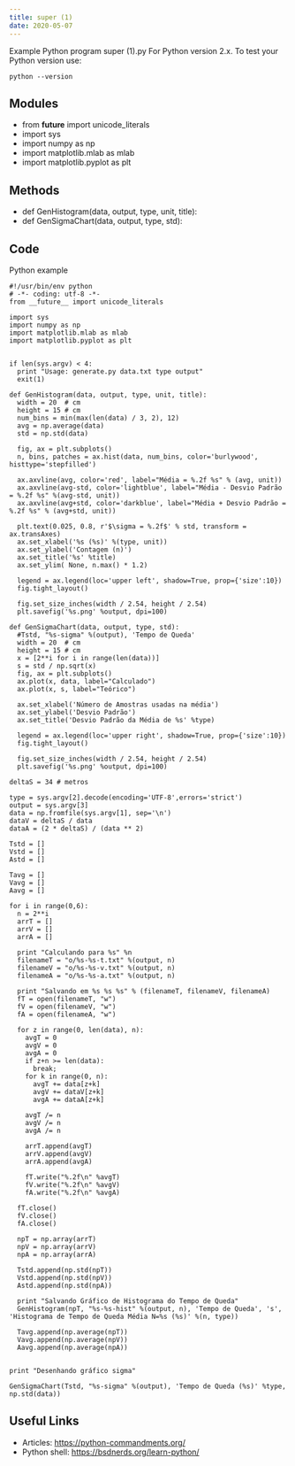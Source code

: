 ```yaml
---
title: super (1)
date: 2020-05-07
---
```

Example Python program super (1).py
For Python version 2.x.
To test your Python version use:

    python --version

## Modules

* from __future__ import unicode_literals
* import sys
* import numpy as np
* import matplotlib.mlab as mlab
* import matplotlib.pyplot as plt

## Methods

* def GenHistogram(data, output, type, unit, title):
* def GenSigmaChart(data, output, type, std):

## Code

Python example

    #!/usr/bin/env python
    # -*- coding: utf-8 -*-
    from __future__ import unicode_literals
    
    import sys
    import numpy as np
    import matplotlib.mlab as mlab
    import matplotlib.pyplot as plt
    
    
    if len(sys.argv) < 4:
      print "Usage: generate.py data.txt type output"
      exit(1)
    
    def GenHistogram(data, output, type, unit, title):
      width = 20  # cm
      height = 15 # cm
      num_bins = min(max(len(data) / 3, 2), 12)
      avg = np.average(data)
      std = np.std(data)
    
      fig, ax = plt.subplots()
      n, bins, patches = ax.hist(data, num_bins, color='burlywood', histtype='stepfilled')
    
      ax.axvline(avg, color='red', label="Média = %.2f %s" % (avg, unit))
      ax.axvline(avg-std, color='lightblue', label="Média - Desvio Padrão = %.2f %s" %(avg-std, unit))
      ax.axvline(avg+std, color='darkblue', label="Média + Desvio Padrão = %.2f %s" % (avg+std, unit))
    
      plt.text(0.025, 0.8, r'$\sigma = %.2f$' % std, transform = ax.transAxes)
      ax.set_xlabel('%s (%s)' %(type, unit))
      ax.set_ylabel('Contagem (n)')
      ax.set_title('%s' %title)
      ax.set_ylim( None, n.max() * 1.2)
    
      legend = ax.legend(loc='upper left', shadow=True, prop={'size':10})
      fig.tight_layout()
    
      fig.set_size_inches(width / 2.54, height / 2.54)
      plt.savefig('%s.png' %output, dpi=100)
    
    def GenSigmaChart(data, output, type, std):
      #Tstd, "%s-sigma" %(output), 'Tempo de Queda'
      width = 20  # cm
      height = 15 # cm
      x = [2**i for i in range(len(data))]
      s = std / np.sqrt(x)
      fig, ax = plt.subplots()
      ax.plot(x, data, label="Calculado")
      ax.plot(x, s, label="Teórico")
    
      ax.set_xlabel('Número de Amostras usadas na média')
      ax.set_ylabel('Desvio Padrão')
      ax.set_title('Desvio Padrão da Média de %s' %type)
    
      legend = ax.legend(loc='upper right', shadow=True, prop={'size':10})
      fig.tight_layout()
    
      fig.set_size_inches(width / 2.54, height / 2.54)
      plt.savefig('%s.png' %output, dpi=100)
    
    deltaS = 34 # metros
    
    type = sys.argv[2].decode(encoding='UTF-8',errors='strict')
    output = sys.argv[3]
    data = np.fromfile(sys.argv[1], sep='\n')
    dataV = deltaS / data
    dataA = (2 * deltaS) / (data ** 2)
    
    Tstd = []
    Vstd = []
    Astd = []
    
    Tavg = []
    Vavg = []
    Aavg = []
    
    for i in range(0,6):
      n = 2**i
      arrT = []
      arrV = []
      arrA = []
    
      print "Calculando para %s" %n
      filenameT = "o/%s-%s-t.txt" %(output, n)
      filenameV = "o/%s-%s-v.txt" %(output, n)
      filenameA = "o/%s-%s-a.txt" %(output, n)
    
      print "Salvando em %s %s %s" % (filenameT, filenameV, filenameA)
      fT = open(filenameT, "w")
      fV = open(filenameV, "w")
      fA = open(filenameA, "w")
    
      for z in range(0, len(data), n):
        avgT = 0
        avgV = 0
        avgA = 0
        if z+n >= len(data):
          break;
        for k in range(0, n):
          avgT += data[z+k]
          avgV += dataV[z+k]
          avgA += dataA[z+k]
    
        avgT /= n
        avgV /= n
        avgA /= n
    
        arrT.append(avgT)
        arrV.append(avgV)
        arrA.append(avgA)
    
        fT.write("%.2f\n" %avgT)
        fV.write("%.2f\n" %avgV)
        fA.write("%.2f\n" %avgA)
    
      fT.close()
      fV.close()
      fA.close()
    
      npT = np.array(arrT)
      npV = np.array(arrV)
      npA = np.array(arrA)
    
      Tstd.append(np.std(npT))
      Vstd.append(np.std(npV))
      Astd.append(np.std(npA))
    
      print "Salvando Gráfico de Histograma do Tempo de Queda"
      GenHistogram(npT, "%s-%s-hist" %(output, n), 'Tempo de Queda', 's', 'Histograma de Tempo de Queda Média N=%s (%s)' %(n, type))
    
      Tavg.append(np.average(npT))
      Vavg.append(np.average(npV))
      Aavg.append(np.average(npA))
    
    
    print "Desenhando gráfico sigma"
    
    GenSigmaChart(Tstd, "%s-sigma" %(output), 'Tempo de Queda (%s)' %type, np.std(data))
    
    
    

## Useful Links

- Articles: https://python-commandments.org/
- Python shell: https://bsdnerds.org/learn-python/
